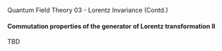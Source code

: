 Quantum Field Theory 03 - Lorentz Invariance (Contd.)

#### Commutation properties of the generator of Lorentz transformation II
TBD
